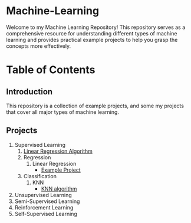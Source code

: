 # Machine-Learning
Welcome to my Machine Learning Repository! This repository serves as a comprehensive resource for understanding different types of machine learning and provides practical example projects to help you grasp the concepts more effectively.

# Table of Contents
## Introduction
This repository is a collection of example projects, and some my projects that cover all major types of machine learning.

## Projects
1. Supervised Learning
   1. [Linear Regression Algorithm](https://github.com/Thamirawaran/Machine-Learning/blob/main/Supervised-Learning/Supervised_Learning_Ex.ipynb)
   2. Regression
      1. Linear Regression
         - [Example Project](https://github.com/Thamirawaran/Machine-Learning/blob/main/Supervised-Learning/Regression/Linear-Regression/California_Housing_Ex.ipynb)
   3. Classification
      1. KNN
         - [KNN algorithm](https://github.com/Thamirawaran/Machine-Learning/blob/main/Supervised-Learning/Classification/KNN.ipynb)
3. Unsupervised Learning
4. Semi-Supervised Learning
5. Reinforcement Learning
6. Self-Supervised Learning
